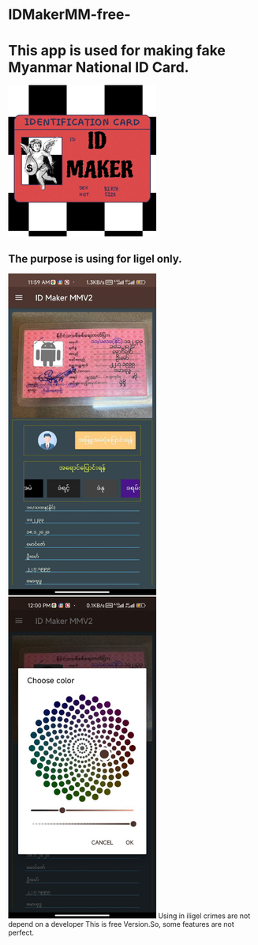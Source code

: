 # IDMakerMM-free-
<html>
  <h1>This app is used for making fake Myanmar National ID Card.</h1>
  <img style="width:300px;" src="./image/logo.jpg">
<h2>The purpose is using for ligel only.</h2>
  <img style="width:300px;" src="./image/one.jpg">
  <img style="width:300px;" src="./image/two.jpg">
Using in iligel crimes are not depend on a developer
This is free Version.So, some features are not perfect.

</html>
